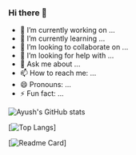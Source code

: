 ### Hi there 👋


- 🔭 I’m currently working on ...
- 🌱 I’m currently learning ...
- 👯 I’m looking to collaborate on ...
- 🤔 I’m looking for help with ...
- 💬 Ask me about ...
- 📫 How to reach me: ...
- 😄 Pronouns: ...
- ⚡ Fun fact: ...

![Ayush's GitHub stats](https://github-readme-stats.vercel.app/api?username=ayushchy&theme=dark&show_icons=true)

[![Top Langs](https://github-readme-stats.vercel.app/api/top-langs/?username=ayushchy&layout=compact&theme=dark&show)]

[![Readme Card](https://github-readme-stats.vercel.app/api/pin/?username=ayushchy&repo=Route-Netcom&theme=dark&show)]










